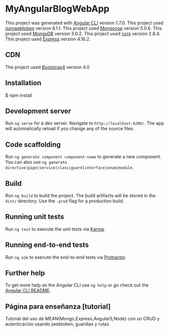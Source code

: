 # MyAngularBlogWebApp

This project was generated with [Angular CLI](https://github.com/angular/angular-cli) version 1.7.0.
This project used [jsonwebtoken](https://github.com/auth0/node-jsonwebtoken) version 8.1.1.
This project used [Mongoose](https://github.com/Automattic/mongoose) version 5.0.6.
This project used [MongoDB](https://github.com/mongodb/mongo) version 3.0.2.
This project used [cors](https://github.com/expressjs/cors) version 2.8.4.
This project used [Express](https://github.com/expressjs/express) version 4.16.2.

## CDN

The project used [Bootstrap4](https://github.com/twbs/bootstrap) version 4.0

## Installation

$ npm install

## Development server

Run `ng serve` for a dev server. Navigate to `http://localhost:4200/`. The app will automatically reload if you change any of the source files.

## Code scaffolding

Run `ng generate component component-name` to generate a new component. You can also use `ng generate directive|pipe|service|class|guard|interface|enum|module`.

## Build

Run `ng build` to build the project. The build artifacts will be stored in the `dist/` directory. Use the `-prod` flag for a production build.

## Running unit tests

Run `ng test` to execute the unit tests via [Karma](https://karma-runner.github.io).

## Running end-to-end tests

Run `ng e2e` to execute the end-to-end tests via [Protractor](http://www.protractortest.org/).

## Further help

To get more help on the Angular CLI use `ng help` or go check out the [Angular CLI README](https://github.com/angular/angular-cli/blob/master/README.md).

## Página para enseñanza [tutorial]
Tutorial del uso de MEAN(Mongo,Express,Angular5,Node) con un CRUD y autenticación usando jwebtoken, guardias y rutas 